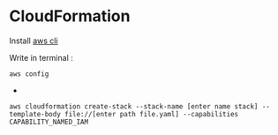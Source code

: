 # CloudFormation
Install [aws cli](https://docs.aws.amazon.com/cli/latest/userguide/getting-started-install.html)

Write in terminal :
```
aws config
```
-
```
aws cloudformation create-stack --stack-name [enter name stack] --template-body file://[enter path file.yaml] --capabilities CAPABILITY_NAMED_IAM

```
